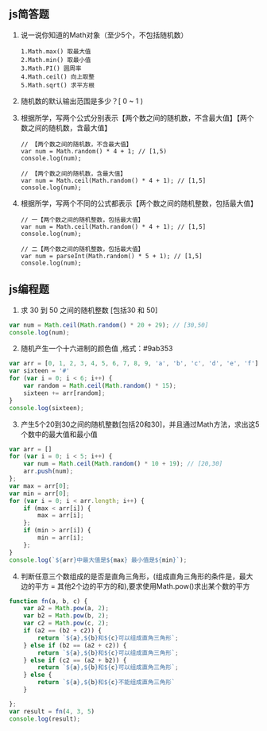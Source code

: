 
## js简答题

1. 说一说你知道的Math对象（至少5个，不包括随机数）

   ```
   1.Math.max() 取最大值
   2.Math.min() 取最小值
   3.Math.PI() 圆周率
   4.Math.ceil() 向上取整
   5.Math.sqrt() 求平方根 
   ```

2. 随机数的默认输出范围是多少？[ 0 ~ 1 )

3. 根据所学，写两个公式分别表示【两个数之间的随机数，不含最大值】【两个数之间的随机数，含最大值】

   ```
   // 【两个数之间的随机数，不含最大值】
   var num = Math.random() * 4 + 1; // [1,5)
   console.log(num);
   
   // 【两个数之间的随机数，含最大值】
   var num = Math.ceil(Math.random() * 4 + 1); // [1,5]
   console.log(num);
   ```

4. 根据所学，写两个不同的公式都表示【两个数之间的随机整数，包括最大值】

   ```
   // 一【两个数之间的随机整数，包括最大值】
   var num = Math.ceil(Math.random() * 4 + 1); // [1,5]
   console.log(num);
   
   // 二【两个数之间的随机整数，包括最大值】
   var num = parseInt(Math.random() * 5 + 1); // [1,5]
   console.log(num);
   ```

## js编程题

1. 求 30 到 50 之间的随机整数 [包括30 和 50]
```js
var num = Math.ceil(Math.random() * 20 + 29); // [30,50]
console.log(num);
```


2. 随机产生一个十六进制的颜色值 ,格式：#9ab353
```js
var arr = [0, 1, 2, 3, 4, 5, 6, 7, 8, 9, 'a', 'b', 'c', 'd', 'e', 'f'];
var sixteen = '#'
for (var i = 0; i < 6; i++) {
    var random = Math.ceil(Math.random() * 15);
    sixteen += arr[random];
}
console.log(sixteen);
```


3. 产生5个20到30之间的随机整数[包括20和30]，并且通过Math方法，求出这5个数中的最大值和最小值
```js
var arr = []
for (var i = 0; i < 5; i++) {
    var num = Math.ceil(Math.random() * 10 + 19); // [20,30]
    arr.push(num);
};
var max = arr[0];
var min = arr[0];
for (var i = 0; i < arr.length; i++) {
    if (max < arr[i]) {
        max = arr[i];
    };
    if (min > arr[i]) {
        min = arr[i];
    };
}
console.log(`${arr}中最大值是${max} 最小值是${min}`);
```


4. 判断任意三个数组成的是否是直角三角形，(组成直角三角形的条件是，最大边的平方 = 其他2个边的平方的和),要求使用Math.pow()求出某个数的平方
```js
function fn(a, b, c) {
    var a2 = Math.pow(a, 2);
    var b2 = Math.pow(b, 2);
    var c2 = Math.pow(c, 2);
    if (a2 == (b2 + c2)) {
        return `${a},${b}和${c}可以组成直角三角形`;
    } else if (b2 == (a2 + c2)) {
        return `${a},${b}和${c}可以组成直角三角形`;
    } else if (c2 == (a2 + b2)) {
        return `${a},${b}和${c}可以组成直角三角形`;
    } else {
        return `${a},${b}和${c}不能组成直角三角形`
    }

};
var result = fn(4, 3, 5)
console.log(result);
```